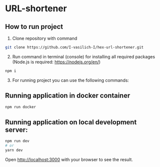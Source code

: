 # URL-shortener

## How to run project

1. Clone repository with command 
```bash 
git clone https://github.com/I-vasilich-I/hex-url-shortener.git
```

2. Run command in terminal (console) for installing all required packages (Node.js is required: <https://nodejs.org/en/>)
```bash 
npm i
``` 

3. For running project you can use the following commands:

## Running application in docker container

```bash
npm run docker
```

## Running application on local development server:

```bash
npm run dev
# or
yarn dev
```

Open [http://localhost:3000](http://localhost:3000) with your browser to see the result.

